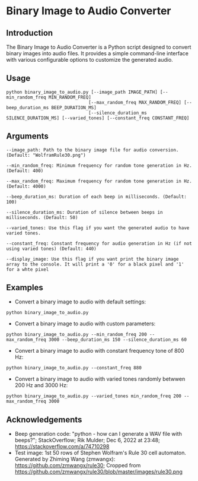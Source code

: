 # Binary Image to Audio Converter

## Introduction

The Binary Image to Audio Converter is a Python script designed to convert binary images into audio files. It provides a simple command-line interface with various configurable options to customize the generated audio.

## Usage

```shell
python binary_image_to_audio.py [--image_path IMAGE_PATH] [--min_random_freq MIN_RANDOM_FREQ]
                               [--max_random_freq MAX_RANDOM_FREQ] [--beep_duration_ms BEEP_DURATION_MS]
                               [--silence_duration_ms SILENCE_DURATION_MS] [--varied_tones] [--constant_freq CONSTANT_FREQ]
```

## Arguments

    --image_path: Path to the binary image file for audio conversion. (Default: "WolframRule30.png")

    --min_random_freq: Minimum frequency for random tone generation in Hz. (Default: 400)

    --max_random_freq: Maximum frequency for random tone generation in Hz. (Default: 4000)

    --beep_duration_ms: Duration of each beep in milliseconds. (Default: 100)

    --silence_duration_ms: Duration of silence between beeps in milliseconds. (Default: 50)

    --varied_tones: Use this flag if you want the generated audio to have varied tones.

    --constant_freq: Constant frequency for audio generation in Hz (if not using varied tones) (Default: 440)
    
    --display_image: Use this flag if you want print the binary image array to the console. It will print a '0' for a black pixel and '1' for a whte pixel
    
## Examples

- Convert a binary image to audio with default settings:

```shell
python binary_image_to_audio.py
```

- Convert a binary image to audio with custom parameters:

```shell
python binary_image_to_audio.py --min_random_freq 200 --max_random_freq 3000 --beep_duration_ms 150 --silence_duration_ms 60
```

- Convert a binary image to audio with constant frequency tone of 800 Hz:

```shell
python binary_image_to_audio.py --constant_freq 880
```

- Convert a binary image to audio with varied tones randomly betwwen 200 Hz and 3000 Hz:

```shell
python binary_image_to_audio.py --varied_tones min_random_freq 200 --max_random_freq 3000
```

## Acknowledgements
* Beep generation code: "python - how can I generate a WAV file with beeps?"; StackOverflow; Rik Mulder; Dec 6, 2022 at 23:48; https://stackoverflow.com/a/74710298
* Test image: 1st 50 rows of Stephen Wolfram's Rule 30 cell automaton. Generated by Zhiming Wang (zmwangx): https://github.com/zmwangx/rule30; Cropped from https://github.com/zmwangx/rule30/blob/master/images/rule30.png 
